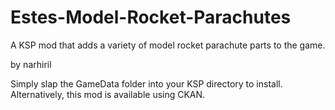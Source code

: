 # Estes-Model-Rocket-Parachutes
A KSP mod that adds a variety of model rocket parachute parts to the game.

by narhiril

Simply slap the GameData folder into your KSP directory to install.  Alternatively, this mod is available using CKAN.
